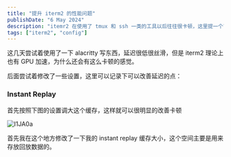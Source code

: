 ```yaml
---
title: "提升 iterm2 的性能问题"
publishDate: "6 May 2024"
description: "itemr2 在使用了 tmux 和 ssh 一类的工具以后往往很卡顿，这里提一个可以优化的点来改善使用体验"
tags: ["iterm2", "config"]
---
```


这几天尝试着使用了一下 alacritty 写东西，延迟很低很丝滑，但是 iterm2 理论上也有 GPU 加速，为什么还会有这么卡顿的感觉。

后面尝试着修改了一些设置，这里可以记录下可以改善延迟的点：

### Instant Replay

首先按照下图的设置调大这个缓存，这样就可以很明显的改善卡顿

![I1JA0a](https://picture-1303128679.cos.ap-shanghai.myqcloud.com/uPic/I1JA0a.png)

首先我在这个地方修改了一下我的 instant replay 缓存大小，这个空间主要是用来存放回放数据的。
